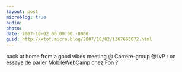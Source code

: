 ```yaml
---
layout: post
microblog: true
audio: 
photo: 
date: 2007-10-02 00:00:00 -0000
guid: http://xtof.micro.blog/2007/10/02/t307665072.html
---
```

back at home from a good vibes meeting @ Carrere-group @LvP : on essaye de parler MobileWebCamp chez Fon ?
